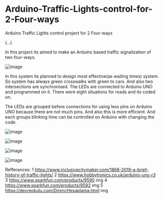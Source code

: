 # Arduino-Traffic-Lights-control-for-2-Four-ways
Arduino Traffic Lights control project for 2 Four-ways

(...)

In this project its aimed to make an Arduino based traffic signalization of two
four-ways.

![image](https://github.com/nurullahayv/Arduino-Traffic-Lights-control-for-2-Four-ways/assets/40025745/eb90f3c2-4228-4acb-b380-25f5935372e6)

In this system its planned to design most effective(as waiting times) system. So
system has always green crosswalks with green to cars. And also two intersections are
synchronised.
The LEDs are connected to Arduino UNO and programmed on it. There were
eight situations for roads and its coded on.


The LEDs are grouped before connections for using less pins on Arduino UNO
because there are not much pins. And also this is more efficient. And each groups blinking time can be controlled on
Arduino with changing the code.

![image](https://github.com/nurullahayv/Arduino-Traffic-Lights-control-for-2-Four-ways/assets/40025745/82e4ffb5-7c05-4bf0-b8c6-71750237294d)


![image](https://github.com/nurullahayv/Arduino-Traffic-Lights-control-for-2-Four-ways/assets/40025745/966b8808-47b7-42a9-8e04-f2f4e55c117b)


![image](https://github.com/nurullahayv/Arduino-Traffic-Lights-control-for-2-Four-ways/assets/40025745/13f4aa97-e27d-48a2-a3c5-1fc450cf9958)

![image](https://github.com/nurullahayv/Arduino-Traffic-Lights-control-for-2-Four-ways/assets/40025745/f4c3fb7d-8b77-4e9b-bd58-3b4d4a93f7ed)



Refferances:
1 https://www.inclusivecitymaker.com/1868-2019-a-brief-history-of-traffic-lights/
2 https://www.hobbytronics.co.uk/arduino-uno-r3
3 https://www.sparkfun.com/products/9590 img
4 https://www.sparkfun.com/products/9592 img
5 https://devreokulu.com/DirencHesaplama.html img
